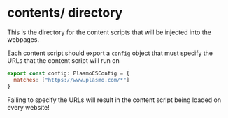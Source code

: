 # contents/ directory

This is the directory for the content scripts that will be injected into the webpages.

Each content script should export a `config` object that must specify the URLs that the content script will run on

```javascript
export const config: PlasmoCSConfig = {
  matches: ["https://www.plasmo.com/*"]
}
```

Failing to specify the URLs will result in the content script being loaded on every website!
